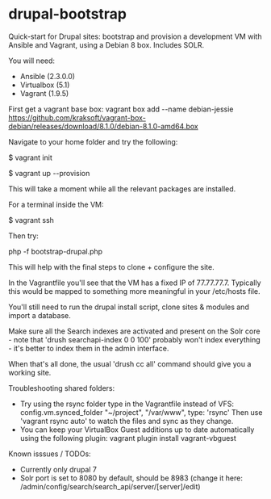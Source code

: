 # drupal-bootstrap
Quick-start for Drupal sites: bootstrap and provision a development VM with Ansible and Vagrant, using a Debian 8 box. Includes SOLR.

You will need:
- Ansible (2.3.0.0)
- Virtualbox (5.1)
- Vagrant (1.9.5)

First get a vagrant base box:
vagrant box add --name debian-jessie https://github.com/kraksoft/vagrant-box-debian/releases/download/8.1.0/debian-8.1.0-amd64.box

Navigate to your home folder and try the following:

$ vagrant init

$ vagrant up --provision

This will take a moment while all the relevant packages are installed.

For a terminal inside the VM:

$ vagrant ssh

Then try:

php -f bootstrap-drupal.php

This will help with the final steps to clone + configure the site.

In the Vagrantfile you'll see that the VM has a fixed IP of 77.77.77.7.
Typically this would be mapped to something more meaningful in your /etc/hosts file.

You'll still need to run the drupal install script, clone sites & modules and import a database.

Make sure all the Search indexes are activated and present on the Solr core - note that 'drush searchapi-index 0 0 100' probably won't index everything - it's better to index them in the admin interface.

When that's all done, the usual 'drush cc all' command should give you a working site.

Troubleshooting shared folders:
- Try using the rsync folder type in the Vagrantfile instead of VFS:
  config.vm.synced_folder "~/project", "/var/www", type: 'rsync'
  Then use 'vagrant rsync auto' to watch the files and sync as they change.
- You can keep your VirtualBox Guest additions up to date automatically using the following plugin:
  vagrant plugin install vagrant-vbguest

Known isssues / TODOs:
- Currently only drupal 7
- Solr port is set to 8080 by default, should be 8983 (change it here: /admin/config/search/search_api/server/[server]/edit)
